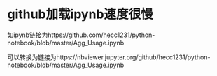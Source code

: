 # github加载ipynb速度很慢
如ipynb链接为https://github.com/hecc1231/python-notebook/blob/master/Agg_Usage.ipynb

可以转换为链接为https://nbviewer.jupyter.org/github/hecc1231/python-notebook/blob/master/Agg_Usage.ipynb
